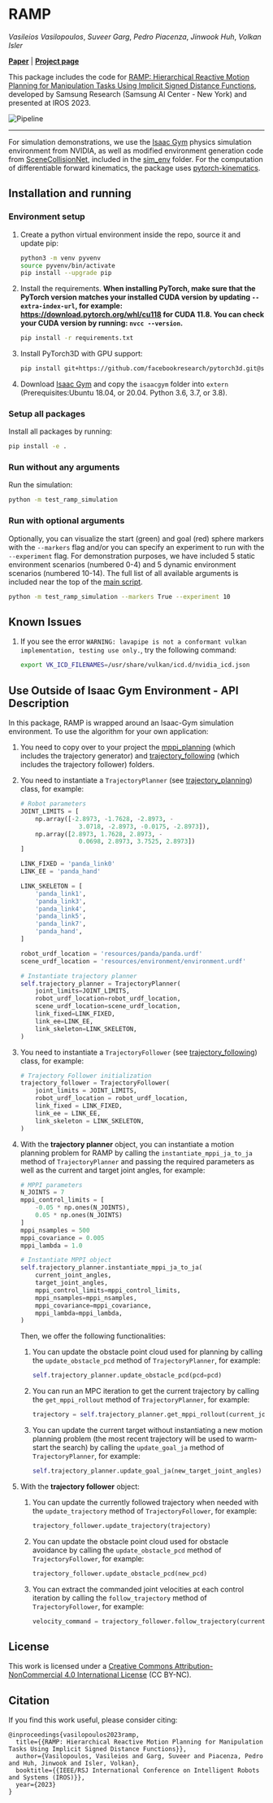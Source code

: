 # RAMP

*Vasileios Vasilopoulos*, *Suveer Garg*, *Pedro Piacenza*, *Jinwook Huh*, *Volkan Isler*

[**Paper**](https://arxiv.org/abs/2305.10534) | [**Project page**](https://samsunglabs.github.io/RAMP-project-page/)

This package includes the code for [RAMP: Hierarchical Reactive Motion Planning for Manipulation Tasks Using Implicit Signed Distance Functions](https://arxiv.org/abs/2305.10534), developed by Samsung Research (Samsung AI Center - New York) and presented at IROS 2023.

![Pipeline](misc/architecture.png)

---

For simulation demonstrations, we use the [Isaac Gym](https://developer.nvidia.com/isaac-gym) physics simulation environment from NVIDIA, as well as modified environment generation code from [SceneCollisionNet](https://github.com/NVlabs/SceneCollisionNet), included in the [sim_env](sim_env) folder. For the computation of differentiable forward kinematics, the package uses [pytorch-kinematics](https://github.com/UM-ARM-Lab/pytorch_kinematics).

## Installation and running

### Environment setup

1. Create a python virtual environment inside the repo, source it and update pip:
        
	```bash
    python3 -m venv pyvenv
    source pyvenv/bin/activate
    pip install --upgrade pip
    ```

2. Install the requirements. **When installing PyTorch, make sure that the PyTorch version matches your installed CUDA version by updating `--extra-index-url`, for example: https://download.pytorch.org/whl/cu118 for CUDA 11.8. You can check your CUDA version by running: `nvcc --version`.**

	```bash
    pip install -r requirements.txt
	```

3. Install PyTorch3D with GPU support:

	```bash
    pip install git+https://github.com/facebookresearch/pytorch3d.git@stable
	```

4. Download [Isaac Gym](https://developer.nvidia.com/isaac-gym/download) and copy the `isaacgym` folder into `extern` (Prerequisites:Ubuntu 18.04, or 20.04. Python 3.6, 3.7, or 3.8).


### Setup all packages

Install all packages by running:
```bash
pip install -e .
```

### Run without any arguments
Run the simulation:
```bash
python -m test_ramp_simulation
```

### Run with optional arguments
Optionally, you can visualize the start (green) and goal (red) sphere markers with the `--markers` flag and/or you can specify an experiment to run with the `--experiment` flag. For demonstration purposes, we have included 5 static environment scenarios (numbered 0-4) and 5 dynamic environment scenarios (numbered 10-14). The full list of all available arguments is included near the top of the [main script](test_ramp_simulation.py).
```bash
python -m test_ramp_simulation --markers True --experiment 10
```

## Known Issues 
1. If you see the error `WARNING: lavapipe is not a conformant vulkan implementation, testing use only.`, try the following command:
    ```bash
    export VK_ICD_FILENAMES=/usr/share/vulkan/icd.d/nvidia_icd.json
    ```

## Use Outside of Isaac Gym Environment - API Description
In this package, RAMP is wrapped around an Isaac-Gym simulation environment. To use the algorithm for your own application:
1. You need to copy over to your project the [mppi_planning](mppi_planning) (which includes the trajectory generator) and [trajectory_following](trajectory_following) (which includes the trajectory follower) folders.
2. You need to instantiate a `TrajectoryPlanner` (see [trajectory_planning](mppi_planning/trajectory_planning.py)) class, for example:
    ```python
    # Robot parameters
    JOINT_LIMITS = [
        np.array([-2.8973, -1.7628, -2.8973, -
                    3.0718, -2.8973, -0.0175, -2.8973]),
        np.array([2.8973, 1.7628, 2.8973, -
                    0.0698, 2.8973, 3.7525, 2.8973])
    ]

    LINK_FIXED = 'panda_link0'
    LINK_EE = 'panda_hand'

    LINK_SKELETON = [
        'panda_link1',
        'panda_link3',
        'panda_link4',
        'panda_link5',
        'panda_link7',
        'panda_hand',
    ]

    robot_urdf_location = 'resources/panda/panda.urdf'
    scene_urdf_location = 'resources/environment/environment.urdf'

    # Instantiate trajectory planner
    self.trajectory_planner = TrajectoryPlanner(
        joint_limits=JOINT_LIMITS,
        robot_urdf_location=robot_urdf_location,
        scene_urdf_location=scene_urdf_location,
        link_fixed=LINK_FIXED,
        link_ee=LINK_EE,
        link_skeleton=LINK_SKELETON,
    )
    ```
3. You need to instantiate a `TrajectoryFollower` (see [trajectory_following](trajectory_following/trajectory_following.py)) class, for example:
    ```python
    # Trajectory Follower initialization
    trajectory_follower = TrajectoryFollower(
        joint_limits = JOINT_LIMITS,
        robot_urdf_location = robot_urdf_location,
        link_fixed = LINK_FIXED,
        link_ee = LINK_EE,
        link_skeleton = LINK_SKELETON,
    )
    ```

4. With the **trajectory planner** object, you can instantiate a motion planning problem for RAMP by calling the `instantiate_mppi_ja_to_ja` method of `TrajectoryPlanner` and passing the required parameters as well as the current and target joint angles, for example:
    ```python
    # MPPI parameters
    N_JOINTS = 7
    mppi_control_limits = [
        -0.05 * np.ones(N_JOINTS),
        0.05 * np.ones(N_JOINTS)
    ]
    mppi_nsamples = 500
    mppi_covariance = 0.005
    mppi_lambda = 1.0

    # Instantiate MPPI object
    self.trajectory_planner.instantiate_mppi_ja_to_ja(
        current_joint_angles,
        target_joint_angles,
        mppi_control_limits=mppi_control_limits,
        mppi_nsamples=mppi_nsamples,
        mppi_covariance=mppi_covariance,
        mppi_lambda=mppi_lambda,
    )
    ```

    Then, we offer the following functionalities:
    
    1. You can update the obstacle point cloud used for planning by calling the `update_obstacle_pcd` method of `TrajectoryPlanner`, for example:
        ```python
        self.trajectory_planner.update_obstacle_pcd(pcd=pcd)
        ```
    
    2. You can run an MPC iteration to get the current trajectory by calling the `get_mppi_rollout` method of `TrajectoryPlanner`, for example:
        ```python
        trajectory = self.trajectory_planner.get_mppi_rollout(current_joint_angles)
        ```
    
    3. You can update the current target without instantiating a new motion planning problem (the most recent trajectory will be used to warm-start the search) by calling the `update_goal_ja` method of `TrajectoryPlanner`, for example:
        ```python
        self.trajectory_planner.update_goal_ja(new_target_joint_angles)
        ```

5. With the **trajectory follower** object:
    1. You can update the currently followed trajectory when needed with the `update_trajectory` method of `TrajectoryFollower`, for example:
        ```python
        trajectory_follower.update_trajectory(trajectory)
        ```

    2. You can update the obstacle point cloud used for obstacle avoidance by calling the `update_obstacle_pcd` method of `TrajectoryFollower`, for example:
        ```python
        trajectory_follower.update_obstacle_pcd(new_pcd)
        ```

    3. You can extract the commanded joint velocities at each control iteration by calling the `follow_trajectory` method of `TrajectoryFollower`, for example:
        ```python
        velocity_command = trajectory_follower.follow_trajectory(current_joint_angles)
        ```

## License

This work is licensed under a [Creative Commons Attribution-NonCommercial 4.0 International License](https://creativecommons.org/licenses/by-nc/4.0/) (CC BY-NC).

## Citation

If you find this work useful, please consider citing:

```
@inproceedings{vasilopoulos2023ramp,
  title={{RAMP: Hierarchical Reactive Motion Planning for Manipulation Tasks Using Implicit Signed Distance Functions}},
  author={Vasilopoulos, Vasileios and Garg, Suveer and Piacenza, Pedro and Huh, Jinwook and Isler, Volkan},
  booktitle={{IEEE/RSJ International Conference on Intelligent Robots and Systems (IROS)}},
  year={2023}
}
```
